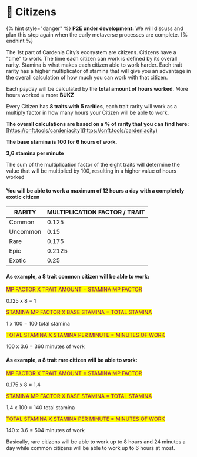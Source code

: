 # 📑 Citizens

{% hint style="danger" %}
**P2E under development:** We will discuss and plan this step again when the early metaverse processes are complete.
{% endhint %}

The 1st part of Cardenia City’s ecosystem are citizens. Citizens have a "time" to work. The time each citizen can work is defined by its overall rarity. Stamina is what makes each citizen able to work harder. Each trait rarity has a higher multiplicator of stamina that will give you an advantage in the overall calculation of how much you can work with that citizen.

Each payday will be calculated by the **total amount of hours worked**. 
More hours worked = more **BUKZ**

Every Citizen has **8 traits with 5 rarities**, each trait rarity will work as a multiply factor in how many hours your Citizen will be able to work.

**The overall calculations are based on a % of rarity that you can find here:** [https://cnft.tools/cardeniacity](https://cnft.tools/cardeniacity)

**The base stamina is 100 for 6 hours of work.**

**3,6 stamina per minute**

The sum of the multiplication factor of the eight traits will determine the value that will be multiplied by 100, resulting in a higher value of hours worked&#x20;

#### You will be able to work a maximum of 12 hours a day with a completely exotic citizen

| RARITY   | MULTIPLICATION FACTOR / TRAIT |
| -------- | ----------------------------- |
| Common   | 0.125                         |
| Uncommon | 0.15                          |
| Rare     | 0.175                         |
| Epic     | 0.2125                        |
| Exotic   | 0.25                          |

#### As example, a 8 trait common citizen will be able to work:

<mark style="color:purple;">MP FACTOR X TRAIT AMOUNT = STAMINA MP FACTOR</mark>

&#x20;0.125 x 8 = 1

<mark style="color:purple;">STAMINA MP FACTOR X BASE  STAMINA = TOTAL STAMINA</mark>

1 x 100  = 100 total stamina&#x20;

<mark style="color:purple;">TOTAL STAMINA X STAMINA PER MINUTE = MINUTES OF WORK</mark>

100 x 3.6 = 360 minutes of work

#### As example, a 8 trait rare citizen will be able to work:

<mark style="color:purple;">MP FACTOR X TRAIT AMOUNT = STAMINA MP FACTOR</mark>

0.175 x 8 = 1,4

<mark style="color:purple;">STAMINA MP FACTOR X BASE  STAMINA = TOTAL STAMINA</mark>

1,4 x 100 = 140 total stamina

<mark style="color:purple;">TOTAL STAMINA X STAMINA PER MINUTE = MINUTES OF WORK</mark>

140 x 3.6 = 504 minutes of work

Basically, rare citizens will be able to work up to 8 hours and 24 minutes a day while common citizens will be able to work up to 6 hours at most.



